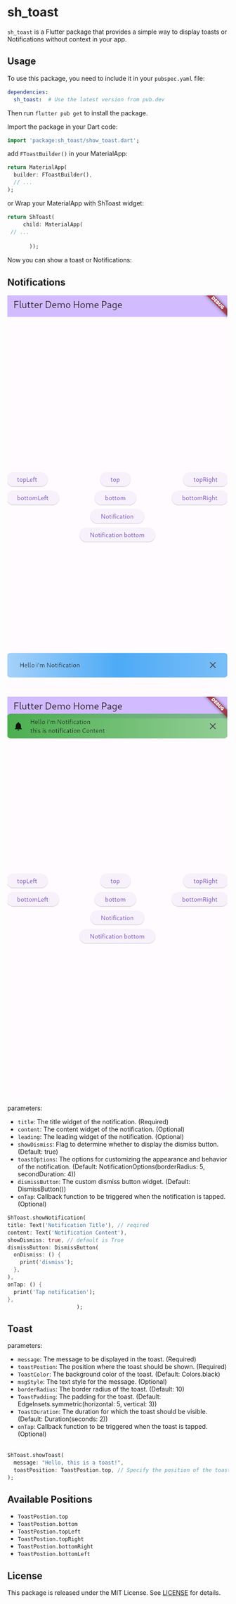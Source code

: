 # sh_toast

`sh_toast` is a Flutter package that provides a simple way to display toasts or Notifications without context in your app.

## Usage

To use this package, you need to include it in your `pubspec.yaml` file:

```yaml
dependencies:
  sh_toast:  # Use the latest version from pub.dev
```

Then run `flutter pub get` to install the package.

Import the package in your Dart code:

```dart
import 'package:sh_toast/show_toast.dart';
```

add `FToastBuilder()` in your MaterialApp:

```dart
return MaterialApp(
  builder: FToastBuilder(),
  // ...
);
```
or Wrap your MaterialApp with ShToast widget:
 
 ```dart
 return ShToast(
      child: MaterialApp(
  // ...
        
        ));
 ```


Now you can show a toast or Notifications:

## Notifications

![Example Image](https://github.com/saifmalsheref/sh_toast/blob/master/examples/sheet_Notification.png?raw=true)
![Example Image](https://github.com/saifmalsheref/sh_toast/blob/master/examples/top_Notification.png?raw=true)

  parameters:
- `title`: The title widget of the notification. (Required)
- `content`: The content widget of the notification. (Optional)
- `leading`: The leading widget of the notification. (Optional)
- `showDismiss`: Flag to determine whether to display the dismiss button. (Default: true)
- `toastOptions`: The options for customizing the appearance and behavior of the notification. (Default: NotificationOptions(borderRadius: 5, secondDuration: 4))
- `dismissButton`: The custom dismiss button widget. (Default: DismissButton())
- `onTap`: Callback function to be triggered when the notification is tapped. (Optional)

```dart
ShToast.showNotification(
title: Text('Notification Title'), // reqired
content: Text('Notification Content'),
showDismiss: true, // default is True
dismissButton: DismissButton(
  onDismiss: () {
    print('dismiss');
  },
),
onTap: () {
  print('Tap notification');
},
                      );
```

## Toast

  parameters:
 - `message`: The message to be displayed in the toast. (Required)
 - `toastPostion`: The position where the toast should be shown. (Required)
 - `ToastColor`: The background color of the toast. (Default: Colors.black)
 - `msgStyle`: The text style for the message. (Optional)
 - `borderRadius`: The border radius of the toast. (Default: 10)
 - `ToastPadding`: The padding for the toast. (Default: EdgeInsets.symmetric(horizontal: 5, vertical: 3))
 - `ToastDuration`: The duration for which the toast should be visible. (Default: Duration(seconds: 2))
- `onTap`: Callback function to be triggered when the toast is tapped. (Optional)

```dart

ShToast.showToast(
  message: "Hello, this is a toast!",
  toastPosition: ToastPostion.top, // Specify the position of the toast
);
```

## Available Positions

- `ToastPostion.top`
- `ToastPostion.bottom`
- `ToastPostion.topLeft`
- `ToastPostion.topRight`
- `ToastPostion.bottomRight`
- `ToastPostion.bottomLeft`

## License

This package is released under the MIT License. See [LICENSE](LICENSE) for details.
